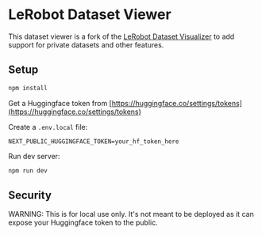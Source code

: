 # LeRobot Dataset Viewer

This dataset viewer is a fork of the [LeRobot Dataset Visualizer](https://huggingface.co/spaces/lerobot/visualize_dataset) to add support for private datasets and other features.

## Setup

```bash
npm install
```

Get a Huggingface token from [https://huggingface.co/settings/tokens](https://huggingface.co/settings/tokens)

Create a `.env.local` file:

```
NEXT_PUBLIC_HUGGINGFACE_TOKEN=your_hf_token_here
```

Run dev server:

```bash
npm run dev
```

## Security

WARNING: This is for local use only. It's not meant to be deployed as it can expose your Huggingface token to the public.
